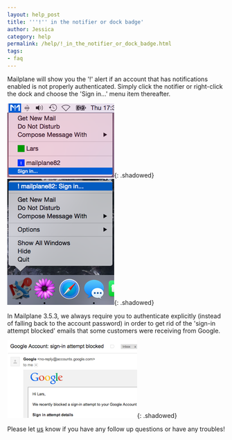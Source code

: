 ```yaml
---
layout: help_post
title: '''!'' in the notifier or dock badge'
author: Jessica
category: help
permalink: /help/!_in_the_notifier_or_dock_badge.html
tags:
- faq
---
```


Mailplane will show you the '!' alert if an account that has notifications enabled is not properly authenticated. Simply click the notifier or right-click the dock and choose the 'Sign&nbsp;in...' menu item thereafter.

![Status Bar](/assets/help/2015-07-17-!_in_the_notifier_or_dock_badge/status_bar.png){: .shadowed}&nbsp;&nbsp;&nbsp;&nbsp;&nbsp;![Dock Icon](/assets/help/2015-07-17-!_in_the_notifier_or_dock_badge/dock_icon.png){: .shadowed}

In Mailplane 3.5.3, we always require you to authenticate explicitly (instead of falling back to the account password) in order to get rid of the 'sign-in attempt blocked' emails that some customers were receiving from Google.

![Sign in attempt blocked](/assets/help/2015-07-17-!_in_the_notifier_or_dock_badge/sign_in_attempt_blocked.png){: .shadowed}

Please let [us](mailto:support@mailplaneapp.com) know if you have any follow up questions or have any troubles!
